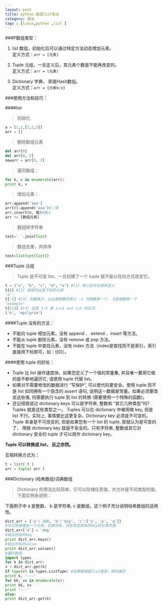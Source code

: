 ```yaml
---
layout: post
title: python 数组list笔记
category: 语法
tags : [linux,python ,list ]
---
```


###P数组类型：

1. list 数组，初始化后可以通过特定方法动态增加元素。<br>
定义方式：`arr = [元素]`

2. Tuple 元组，一旦定义后，其元素个数是不能再改变的。<br>
定义方式：`arr = (元素)`

3. Dictionary 字典， 即是Hash数组。<br>
定义方式：`arr = {元素k:v}`

###使用方法和技巧：

####list

> 初始化

```py
a = [1,2,[1,2,3]]
arr = []
```

> 删除数组元素

```py
del arr[0]
del arr[0, 2]
newarr = arr[0, 2]
```

> 遍历数组：

```py
for k, v in enumerate(arr):
print k, v
```

> 增加元素：

```py
arr.append('aaa')
arr[0].append('aaa')#二维
arr.insert(n, 值)#插入
arr += [数组元素]
```

> 数组转字符串

```py
test=' '.join(list)
```

> 数组去重，并排序

```py
test=list(set(list))
```

###Tuple 元组

> Tuple 是不可变 list，一旦创建了一个 tuple 就不能以任何方式改变它。

```py
t = ("a", "b", "c", "d", "e") #[1] 用小括号包围来定义
t[0] #[2] 直接列出某下标的元素
'a'
t[-1] #[3] 负数表示，从后面倒数的索引 -1 为倒数第一个， 0是顺数第一个
'example'
t[1:3] #[4] 这里 1:3 是 i>=1 and i<3 的区间
('b', 'mpilgrim')
```

####Tuple 没有的方法：
+ 不能向 tuple 增加元素，没有 append 、 extend 、insert 等方法。
+ 不能从 tuple 删除元素，没有 remove 或 pop 方法。
+ 不能在 tuple 中查找元素，没有 index 方法（index是查找而不是索引，索引直接用下标即可，如：t[0]）。

####使用 tuple 的好处：

+ Tuple 比 list 操作速度快。如果您定义了一个值的常量集, 并且唯一要用它做的是不断地遍历它, 请使用 tuple 代替 list。
+ 如果对不需要修改的数据进行 “写保护”, 可以使代码更安全。使用 tuple 而不是 list 如同拥有一个隐含的 assert 语句, 说明这一数据是常量。如果必须要改变这些值, 则需要执行 tuple 到 list 的转换 (需要使用一个特殊的函数)。
+ 还记得我说过 dictionary keys 可以是字符串, 整数和 “其它几种类型”吗? Tuples 就是这些类型之一。 Tuples 可以在 dictionary 中被用做 key, 但是 list 不行。实际上, 事情要比这更复杂。Dictionary key 必须是不可变的。Tuple 本身是不可改变的, 但是如果您有一个 list 的 tuple, 那就认为是可变的了， 用做 dictionary key 就是不安全的。只有字符串, 整数或其它对 dictionary 安全的 tuple 才可以用作 dictionary key。

__Tuple 可以转换成 list， 反之亦然。__

互相转换方式为：

```py
t = list( t )
arr = tuple( arr )
```

###Dictionary (哈希数组)词典数组

> Dictionary 的用法比较简单，它可以存储任意值，并允许是不同类型的值，下面实例来说明：

下面例子中 a 是整数， b 是字符串, c 是数组，这个例子充分说明哈希数组的适用性。

```py
dict_arr = {'a': 100, 'b':'boy', 'c':['o', 'p', 'q']}
#可以直接增加一个元素，如果同名，则会改变原来的key的元素的值
dict_arr['d'] = 'dog'
#输出所有的key
print dict_arr.keys()
#输出所有的value
print dict_arr.values()
#遍历数组
import types
for k in dict_arr:
v = dict_arr.get(k)
if type(v) is types.ListType: #如果数据是list类型，继续遍历
print k, '---'
for kk, vv in enumerate(v):
print kk, vv
print '---'
else:
print dict_arr.get(k)
```